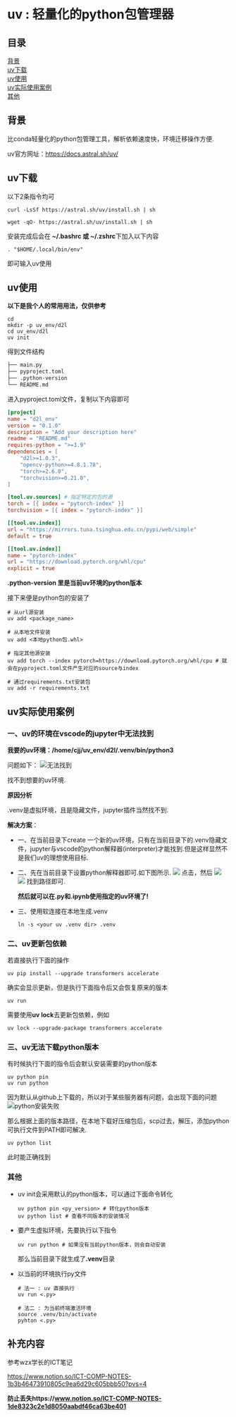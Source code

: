 # uv : 轻量化的python包管理器

## 目录

[背景](#背景)  
[uv下载](#uv下载)  
[uv使用](#uv使用)  
[uv实际使用案例](#uv实际使用案例)    
[其他](#其他)  

## 背景

比conda轻量化的python包管理工具，解析依赖速度快，环境迁移操作方便.  

uv官方网址：https://docs.astral.sh/uv/

## uv下载

以下2条指令均可

```shell
curl -LsSf https://astral.sh/uv/install.sh | sh
```

```shell
wget -qO- https://astral.sh/uv/install.sh | sh
```

安装完成后会在<strong> ~/.bashrc 或 ~/.zshrc</strong>下加入以下内容
```shell
. "$HOME/.local/bin/env"
```

即可输入uv使用

## uv使用

**以下是我个人的常用用法，仅供参考**

```shell
cd
mkdir -p uv_env/d2l
cd uv_env/d2l
uv init
```

得到文件结构

```txt
├── main.py
├── pyproject.toml
├── .python-version
└── README.md

```

进入pyproject.toml文件，复制以下内容即可

```toml
[project]
name = "d2l_env"
version = "0.1.0"
description = "Add your description here"
readme = "README.md"
requires-python = ">=3.9"
dependencies = [
    "d2l>=1.0.3",
    "opencv-python>=4.8.1.78",
    "torch>=2.6.0",
    "torchvision>=0.21.0",
]

[tool.uv.sources] # 指定特定的包的源
torch = [{ index = "pytorch-index" }]
torchvision = [{ index = "pytorch-index" }]

[[tool.uv.index]]
url = "https://mirrors.tuna.tsinghua.edu.cn/pypi/web/simple"
default = true

[[tool.uv.index]]
name = "pytorch-index"
url = "https://download.pytorch.org/whl/cpu"
explicit = true
```

**.python-version 里是当前uv环境的python版本**

接下来便是python包的安装了

```shell
# 从url源安装
uv add <package_name>

# 从本地文件安装
uv add <本地python包.whl>

# 指定其他源安装
uv add torch --index pytorch=https://download.pytorch.org/whl/cpu # 就会在pyproject.toml文件产生对应的source与index

# 通过requirements.txt安装包
uv add -r requirements.txt
```

## uv实际使用案例

### 一、uv的环境在vscode的jupyter中无法找到

<strong>我要的uv环境：/home/cjj/uv_env/d2l/.venv/bin/python3</strong>

问题如下：
![无法找到](images/a.png)

找不到想要的uv环境.

**原因分析**

.venv是虚拟环境，且是隐藏文件，jupyter插件当然找不到.

**解决方案**：

- 一、在当前目录下create 一个新的uv环境，只有在当前目录下的.venv隐藏文件，jupyter与vscode的python解释器(interpreter)才能找到.但是这样显然不是我们uv的理想使用目标.
  
- 二、先在当前目录下设置python解释器即可.如下图所示.
  ![](images/b.png)
  点击，然后
  ![](images/c.png)
  ![](images/d.png)
  找到路径即可.

  **然后就可以在.py和.ipynb使用指定的uv环境了!**

- 三、使用软连接在本地生成.venv
  ```shell
  ln -s <your uv .venv dir> .venv
  ```

### 二、uv更新包依赖

若直接执行下面的操作
```shell
uv pip install --upgrade transformers accelerate
```
确实会显示更新，但是执行下面指令后又会恢复原来的版本
```shell
uv run 
```

需要使用**uv lock**去更新包依赖，例如
```shell
uv lock --upgrade-package transformers accelerate
```

### 三、uv无法下载python版本

有时候执行下面的指令后会默认安装需要的python版本
```shell
uv python pin
uv run python
```

因为默认从github上下载的，所以对于某些服务器有问题，会出现下面的问题
![python安装失败](images/e.png)

那么根据上面的版本路径，在本地下载好压缩包后，scp过去，解压，添加python可执行文件到PATH即可解决.

```shell
uv python list
```
此时能正确找到

### 其他

- uv init会采用默认的python版本，可以通过下面命令转化
    ```shell
    uv python pin <py_version> # 转化python版本
    uv python list # 查看不同版本的安装情况
    ```

- 要产生虚拟环境，先要执行以下指令
    ```shell
    uv run python # 如果没有当前python版本，则会自动安装
    ```
    那么当前目录下就生成了<strong>.venv</strong>目录

- 以当前的环境执行py文件
    ```shell
    # 法一 : uv 直接执行
    uv run <.py>

    # 法二 : 为当前终端激活环境
    source .venv/bin/activate
    pyhton <.py>
    ```

## 补充内容

参考wzx学长的ICT笔记

https://www.notion.so/ICT-COMP-NOTES-1b3b46473910805c9ea6d29c605bbb50?pvs=4

**防止丢失https://www.notion.so/ICT-COMP-NOTES-1de8323c2e1d8050aabdf46ca63be401**

